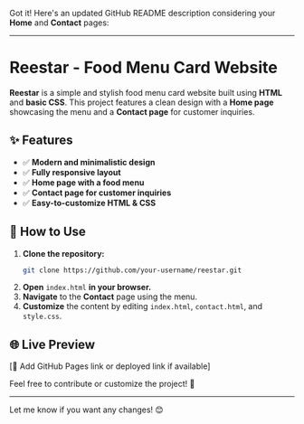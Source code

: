 Got it! Here's an updated GitHub README description considering your **Home** and **Contact** pages:  

---

# Reestar - Food Menu Card Website  

**Reestar** is a simple and stylish food menu card website built using **HTML** and **basic CSS**. This project features a clean design with a **Home page** showcasing the menu and a **Contact page** for customer inquiries.  

## ✨ Features  
- ✅ **Modern and minimalistic design**  
- ✅ **Fully responsive layout**  
- ✅ **Home page with a food menu**  
- ✅ **Contact page for customer inquiries**  
- ✅ **Easy-to-customize HTML & CSS**  

## 📌 How to Use  
1. **Clone the repository:**  
   ```bash
   git clone https://github.com/your-username/reestar.git
   ```  
2. **Open** `index.html` **in your browser.**  
3. **Navigate** to the **Contact** page using the menu.  
4. **Customize** the content by editing `index.html`, `contact.html`, and `style.css`.  

## 🌐 Live Preview  
[🔗 Add GitHub Pages link or deployed link if available]  

Feel free to contribute or customize the project! 🚀  

---

Let me know if you want any changes! 😊
